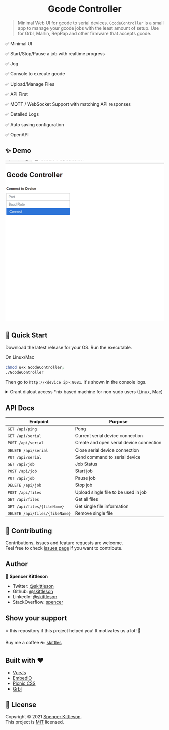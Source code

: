 ﻿<h1 align="center">Gcode Controller </h1>


> Minimal Web UI for gcode to serial devices.  `GcodeController` is a small app to manage your gcode jobs with the least amount of setup.  Use for Grbl, Marlin, RepRap and other firmware that accepts gcode.

✅ Minimal UI

✅ Start/Stop/Pause a job with realtime progress

✅ Jog

✅ Console to execute gcode

✅ Upload/Manage Files

✅ API First

✅ MQTT / WebSocket Support with matching API responses

✅ Detailed Logs

✅ Auto saving configuration

✅ OpenAPI

## ✨ Demo

![Demo gif](demo.gif)

## 🚀 Quick Start

Download the latest release for your OS. Run the executable. 

On Linux/Mac
```sh
chmod u+x GcodeController;
./GcodeController
```

Then go to `http://<device ip>:8081`. It's shown in the console logs.

<details>
	<summary>Grant dialout access *nix based machine for non sudo users (Linux, Mac)</summary>
	
	Check user for dialout access
	
```sh
id -Gn <username>
```

	If missing  `dialout` from the list then

```sh
sudo usermod -a -G dialout <username>
```

	logout and login to ensure access is granted.
</details>

## API Docs

| **Endpoint**                   | **Purpose**                              |
| ------------------------------ | ---------------------------------------- |
| `GET /api/ping`                | Pong                                     |
| `GET /api/serial`              | Current serial device connection         |
| `POST /api/serial`             | Create and open serial device connection |
| `DELETE /api/serial`           | Close serial device connection           |
| `PUT /api/serial`              | Send command to serial device            |
| `GET /api/job`                 | Job Status                               |
| `POST /api/job`                | Start job                                |
| `PUT /api/job`                 | Pause job                                |
| `DELETE /api/job`              | Stop  job                                |
| `POST /api/files`              | Upload single file to be used in job     |
| `GET /api/files`               | Get all files                            |
| `GET /api/files/{fileName}`    | Get single file information              |
| `DELETE /api/files/{fileName}` | Remove single file                       |

## 🤝 Contributing

Contributions, issues and feature requests are welcome.<br />
Feel free to check [issues page](https://github.com/skittleson/GcodeController/issues) if you want to contribute.<br />

## Author

👤 **Spencer Kittleson**

- Twitter: [@skittleson](https://twitter.com/skittleson)
- Github: [@skittleson](https://github.com/skittleson)
- LinkedIn: [@skittleson](https://www.linkedin.com/in/skittleson)
- StackOverflow: [spencer](https://stackoverflow.com/users/2414540/spencer)

## Show your support

⭐️ this repository if this project helped you! It motivates us a lot! 👋

Buy me a coffee ☕: <a href="https://www.buymeacoffee.com/skittles">skittles</a><br />

## Built with ♥

- [VueJs](https://vuejs.org/)
- [EmbedIO](https://unosquare.github.io/embedio/)
- [Picnic CSS](https://picnicss.com/)
- [Grbl](https://github.com/grbl/grbl)

## 📝 License

Copyright © 2021 [Spencer Kittleson](https://github.com/skittleson).<br />
This project is [MIT](https://github.com/skittleson/GcodeController/blob/master/LICENSE) licensed.
